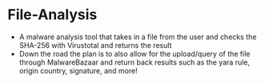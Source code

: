 # File-Analysis
- A malware analysis tool that takes in a file from the user and checks the SHA-256 with Virustotal and returns the result
- Down the road the plan is to also allow for the upload/query of the file through MalwareBazaar and return back results such as the yara rule, origin country, signature, and more! 
